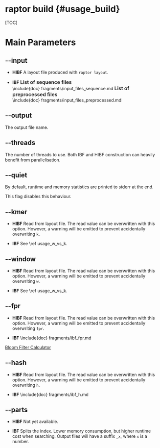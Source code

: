 # raptor build {#usage_build}

[TOC]

# Main Parameters

## -​-input

<div class="tabbed">

- <b class="tab-title">HIBF</b>
  A layout file produced with `raptor layout`.

- <b class="tab-title">IBF</b>
  <span style="font-weight: 600; font-size: 1.17em;">List of sequence files</span><br>
  \include{doc} fragments/input_files_sequence.md
  <span style="font-weight: 600; font-size: 1.17em;">List of preprocessed files</span><br>
  \include{doc} fragments/input_files_preprocessed.md

</div>

## -​-output
The output file name.

## -​-threads
The number of threads to use. Both IBF and HIBF construction can heavily benefit from parallelisation.

## -​-quiet
By default, runtime and memory statistics are printed to stderr at the end.

This flag disables this behaviour.

## -​-kmer

<div class="tabbed">

- <b class="tab-title">HIBF</b>
  Read from layout file. The read value can be overwritten with this option. However, a warning will be emitted to prevent
  accidentally overwriting `k`.

- <b class="tab-title">IBF</b>
  See \ref usage_w_vs_k.

</div>

## -​-window

<div class="tabbed">

- <b class="tab-title">HIBF</b>
  Read from layout file. The read value can be overwritten with this option. However, a warning will be emitted to prevent
  accidentally overwriting `w`.

- <b class="tab-title">IBF</b>
  See \ref usage_w_vs_k.

</div>

## -​-fpr

<div class="tabbed">

- <b class="tab-title">HIBF</b>
  Read from layout file. The read value can be overwritten with this option. However, a warning will be emitted to prevent
  accidentally overwriting `fpr`.

- <b class="tab-title">IBF</b>
  \include{doc} fragments/ibf_fpr.md

</div>

[Bloom Filter Calculator](https://hur.st/bloomfilter/)

## -​-hash
<div class="tabbed">

- <b class="tab-title">HIBF</b>
  Read from layout file. The read value can be overwritten with this option. However, a warning will be emitted to prevent
  accidentally overwriting `h`.

- <b class="tab-title">IBF</b>
  \include{doc} fragments/ibf_h.md

</div>

## -​-parts

<div class="tabbed">

- <b class="tab-title">HIBF</b>
  Not yet available.

- <b class="tab-title">IBF</b>
  Splits the index. Lower memory consumption, but higher runtime cost when searching.
  Output files will have a suffix `_x`, where `x` is a number.

</div>

